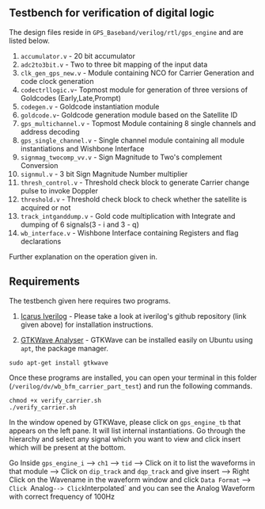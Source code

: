 ## Testbench for verification of digital logic

The design files reside in `GPS_Baseband/verilog/rtl/gps_engine` and are listed below.

1. `accumulator.v` - 20 bit accumulator 
2. `adc2to3bit.v` - Two to three bit mapping of the input data
3. `clk_gen_gps_new.v` - Module containing NCO for Carrier Generation and code clock generation
4. `codectrllogic.v`- Topmost module for generation of three versions of Goldcodes (Early,Late,Prompt)
5. `codegen.v` - Goldcode instantiation module
6. `goldcode.v`- Goldcode generation module based on the Satellite ID
7. `gps_multichannel.v` - Topmost Module containing 8 single channels and address decoding
8. `gps_single_channel.v` - Single channel module containing all module instantiations and Wishbone Interface
9. `signmag_twocomp_vv.v` - Sign Magnitude to Two's complement Conversion
10. `signmul.v` - 3 bit Sign Magnitude Number multiplier
11. `thresh_control.v` - Threshold check block to generate Carrier change pulse to invoke Doppler
12. `threshold.v` - Threshold check block to check whether the satellite is acquired or not
13. `track_intganddump.v` - Gold code multiplication with Integrate and dumping of 6 signals(3 - i and 3 - q)
14. `wb_interface.v` - Wishbone Interface containing Registers and flag declarations

Further explanation on the operation given in.

## Requirements

The testbench given here requires two programs.

1. [Icarus Iverilog](https://github.com/steveicarus/iverilog) - Please take a look at iverilog's github repository (link given above) for installation instructions.

2. [GTKWave Analyser](http://gtkwave.sourceforge.net/) - GTKWave can be installed easily on Ubuntu using `apt`, the package manager.

```
sudo apt-get install gtkwave
```

Once these programs are installed, you can open your terminal in this folder (`/verilog/dv/wb_bfm_carrier_part_test`) and run the following commands.

```
chmod +x verify_carrier.sh
./verify_carrier.sh
```

In the window opened by GTKWave, please click on `gps_engine_tb` that appears on the left pane.
It will list internal instantiations. Go through the hierarchy and select any signal which you want to view and click insert which will be present at the bottom.

Go Inside `gps_engine_i` --> `ch1` --> `tid` --> Click on it to list the waveforms in that module --> Click on `dip_track` and `dqp_track` and give insert --> Right Click on the Wavename in the waveform window and click `Data Format` --> `Click `Analog` --> Click `Interpolated` and you can see the Analog Waveform with correct frequency of 100Hz


